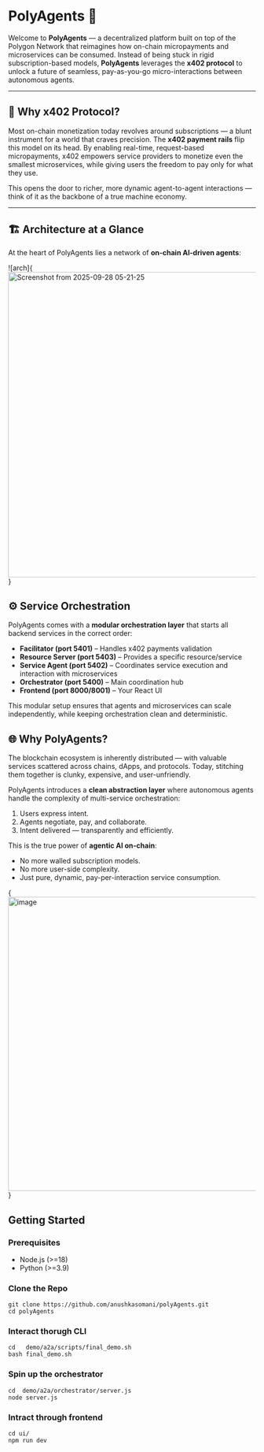 # PolyAgents 🚀  

Welcome to **PolyAgents** — a decentralized platform built on top of the Polygon Network that reimagines how on-chain micropayments and microservices can be consumed. Instead of being stuck in rigid subscription-based models, **PolyAgents** leverages the **x402 protocol** to unlock a future of seamless, pay-as-you-go micro-interactions between autonomous agents.  

---

## 🔑 Why x402 Protocol?  
Most on-chain monetization today revolves around subscriptions — a blunt instrument for a world that craves precision. The **x402 payment rails** flip this model on its head. By enabling real-time, request-based micropayments, x402 empowers service providers to monetize even the smallest microservices, while giving users the freedom to pay only for what they use.  

This opens the door to richer, more dynamic agent-to-agent interactions — think of it as the backbone of a true machine economy.  

---

## 🏗️ Architecture at a Glance  
At the heart of PolyAgents lies a network of **on-chain AI-driven agents**:  

![arch]{<img width="1136" height="620" alt="Screenshot from 2025-09-28 05-21-25" src="https://github.com/user-attachments/assets/4242a374-e098-4b05-af88-6e3eb664df0c" />}

## ⚙️ Service Orchestration  

PolyAgents comes with a **modular orchestration layer** that starts all backend services in the correct order:  

- **Facilitator (port 5401)** – Handles x402 payments validation
- **Resource Server (port 5403)** – Provides a specific resource/service 
- **Service Agent (port 5402)** – Coordinates service execution and interaction with microservices
- **Orchestrator (port 5400)** – Main coordination hub  
- **Frontend (port 8000/8001)** – Your React UI  

This modular setup ensures that agents and microservices can scale independently, while keeping orchestration clean and deterministic.  

## 🌐 Why PolyAgents?

The blockchain ecosystem is inherently distributed — with valuable services scattered across chains, dApps, and protocols. Today, stitching them together is clunky, expensive, and user-unfriendly.

PolyAgents introduces a **clean abstraction layer** where autonomous agents handle the complexity of multi-service orchestration:

1. Users express intent.
2. Agents negotiate, pay, and collaborate.
3. Intent delivered — transparently and efficiently.

This is the true power of **agentic AI on-chain**:

* No more walled subscription models.
* No more user-side complexity.
* Just pure, dynamic, pay-per-interaction service consumption.

{<img width="994" height="597" alt="image" src="https://github.com/user-attachments/assets/745d63e6-7f4c-45f4-a993-1c6934a97813" />
}

## Getting Started
### Prerequisites
- Node.js (>=18)
- Python (>=3.9)

### Clone the Repo
```
git clone https://github.com/anushkasomani/polyAgents.git
cd polyAgents
```

### Interact thorugh CLI
```
cd   demo/a2a/scripts/final_demo.sh
bash final_demo.sh

```

### Spin up the orchestrator
```
cd  demo/a2a/orchestrator/server.js
node server.js
```


### Intract through frontend
```
cd ui/
npm run dev
```
